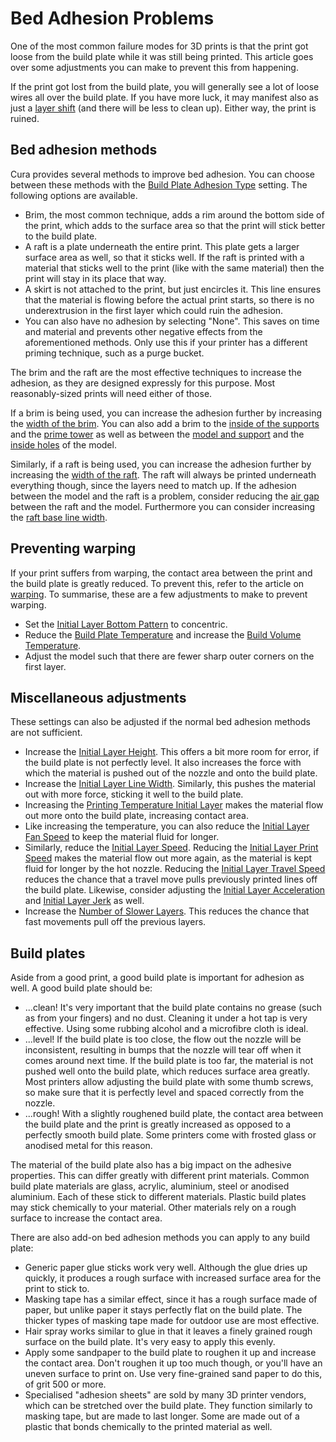 Bed Adhesion Problems
====
One of the most common failure modes for 3D prints is that the print got loose from the build plate while it was still being printed. This article goes over some adjustments you can make to prevent this from happening.

If the print got lost from the build plate, you will generally see a lot of loose wires all over the build plate. If you have more luck, it may manifest also as just a [layer shift](layer_shift.md) (and there will be less to clean up). Either way, the print is ruined.

Bed adhesion methods
----
Cura provides several methods to improve bed adhesion. You can choose between these methods with the [Build Plate Adhesion Type](../platform_adhesion/adhesion_type.md) setting. The following options are available.
* Brim, the most common technique, adds a rim around the bottom side of the print, which adds to the surface area so that the print will stick better to the build plate.
* A raft is a plate underneath the entire print. This plate gets a larger surface area as well, so that it sticks well. If the raft is printed with a material that sticks well to the print (like with the same material) then the print will stay in its place that way.
* A skirt is not attached to the print, but just encircles it. This line ensures that the material is flowing before the actual print starts, so there is no underextrusion in the first layer which could ruin the adhesion.
* You can also have no adhesion by selecting "None". This saves on time and material and prevents other negative effects from the aforementioned methods. Only use this if your printer has a different priming technique, such as a purge bucket.

The brim and the raft are the most effective techniques to increase the adhesion, as they are designed expressly for this purpose. Most reasonably-sized prints will need either of those.

If a brim is being used, you can increase the adhesion further by increasing the [width of the brim](../platform_adhesion/brim_width.md). You can also add a brim to the [inside of the supports](../support/support_brim_enable.md) and the [prime tower](../dual/prime_tower_brim_enable.md) as well as between the [model and support](../platform_adhesion/brim_replaces_support.md) and the [inside holes](../platform_adhesion/brim_outside_only.md) of the model.

Similarly, if a raft is being used, you can increase the adhesion further by increasing the [width of the raft](../platform_adhesion/raft_margin.md). The raft will always be printed underneath everything though, since the layers need to match up. If the adhesion between the model and the raft is a problem, consider reducing the [air gap](../platform_adhesion/raft_airgap.md) between the raft and the model. Furthermore you can consider increasing the [raft base line width](../platform_adhesion/raft_base_line_width.md).

Preventing warping
----
If your print suffers from warping, the contact area between the print and the build plate is greatly reduced. To prevent this, refer to the article on [warping](warping.md). To summarise, these are a few adjustments to make to prevent warping.
* Set the [Initial Layer Bottom Pattern](../shell/top_bottom_pattern_0.md) to concentric.
* Reduce the [Build Plate Temperature](../material/material_bed_temperature.md) and increase the [Build Volume Temperature](../material/build_volume_temperature.md).
* Adjust the model such that there are fewer sharp outer corners on the first layer.

Miscellaneous adjustments
----
These settings can also be adjusted if the normal bed adhesion methods are not sufficient.
* Increase the [Initial Layer Height](../resolution/layer_height_0.md). This offers a bit more room for error, if the build plate is not perfectly level. It also increases the force with which the material is pushed out of the nozzle and onto the build plate.
* Increase the [Initial Layer Line Width](../resolution/initial_layer_line_width_factor.md). Similarly, this pushes the material out with more force, sticking it well to the build plate.
* Increasing the [Printing Temperature Initial Layer](../material/material_print_temperature_layer_0.md) makes the material flow out more onto the build plate, increasing contact area.
* Like increasing the temperature, you can also reduce the [Initial Layer Fan Speed](../cooling/cool_fan_speed_0.md) to keep the material fluid for longer.
* Similarly, reduce the [Initial Layer Speed](../speed/speed_layer_0.md). Reducing the [Initial Layer Print Speed](../speed/speed_print_layer_0.md) makes the material flow out more again, as the material is kept fluid for longer by the hot nozzle. Reducing the [Initial Layer Travel Speed](../speed/speed_travel_layer_0.md) reduces the chance that a travel move pulls previously printed lines off the build plate. Likewise, consider adjusting the [Initial Layer Acceleration](../speed/acceleration_layer_0.md) and [Initial Layer Jerk](../speed/jerk_layer_0.md) as well. 
* Increase the [Number of Slower Layers](../speed/speed_slowdown_layers.md). This reduces the chance that fast movements pull off the previous layers.

Build plates
----
Aside from a good print, a good build plate is important for adhesion as well. A good build plate should be:
* ...clean! It's very important that the build plate contains no grease (such as from your fingers) and no dust. Cleaning it under a hot tap is very effective. Using some rubbing alcohol and a microfibre cloth is ideal.
* ...level! If the build plate is too close, the flow out the nozzle will be inconsistent, resulting in bumps that the nozzle will tear off when it comes around next time. If the build plate is too far, the material is not pushed well onto the build plate, which reduces surface area greatly. Most printers allow adjusting the build plate with some thumb screws, so make sure that it is perfectly level and spaced correctly from the nozzle.
* ...rough! With a slightly roughened build plate, the contact area between the build plate and the print is greatly increased as opposed to a perfectly smooth build plate. Some printers come with frosted glass or anodised metal for this reason.

The material of the build plate also has a big impact on the adhesive properties. This can differ greatly with different print materials. Common build plate materials are glass, acrylic, aluminium, steel or anodised aluminium. Each of these stick to different materials. Plastic build plates may stick chemically to your material. Other materials rely on a rough surface to increase the contact area.

There are also add-on bed adhesion methods you can apply to any build plate:
* Generic paper glue sticks work very well. Although the glue dries up quickly, it produces a rough surface with increased surface area for the print to stick to.
* Masking tape has a similar effect, since it has a rough surface made of paper, but unlike paper it stays perfectly flat on the build plate. The thicker types of masking tape made for outdoor use are most effective.
* Hair spray works similar to glue in that it leaves a finely grained rough surface on the build plate. It's very easy to apply this evenly.
* Apply some sandpaper to the build plate to roughen it up and increase the contact area. Don't roughen it up too much though, or you'll have an uneven surface to print on. Use very fine-grained sand paper to do this, of grit 500 or more.
* Specialised "adhesion sheets" are sold by many 3D printer vendors, which can be stretched over the build plate. They function similarly to masking tape, but are made to last longer. Some are made out of a plastic that bonds chemically to the printed material as well.